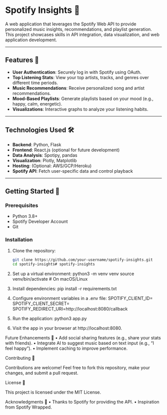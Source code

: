 # Spotify Insights 🎵

A web application that leverages the Spotify Web API to provide personalized music insights, recommendations, and playlist generation. This project showcases skills in API integration, data visualization, and web application development.

---

## Features 🌟

- **User Authentication**: Securely log in with Spotify using OAuth.
- **Top Listening Stats**: View your top artists, tracks, and genres over different time periods.
- **Music Recommendations**: Receive personalized song and artist recommendations.
- **Mood-Based Playlists**: Generate playlists based on your mood (e.g., happy, calm, energetic).
- **Visualizations**: Interactive graphs to analyze your listening habits.

---

## Technologies Used 🛠️

- **Backend**: Python, Flask
- **Frontend**: React.js (optional for future development)
- **Data Analysis**: Spotipy, pandas
- **Visualization**: Plotly, Matplotlib
- **Hosting**: (Optional: AWS/GCP/Heroku)
- **Spotify API**: Fetch user-specific data and control playback

---

## Getting Started 🚀

### Prerequisites
- Python 3.8+
- Spotify Developer Account
- Git

### Installation
1. Clone the repository:
   ```bash
   git clone https://github.com/your-username/spotify-insights.git
   cd spotify-insights# spotify-insights

2.	Set up a virtual environment:
      python3 -m venv venv
      source venv/bin/activate  # On macOS/Linux

3.	Install dependencies:
      pip install -r requirements.txt

4.	Configure environment variables in a .env file:
      SPOTIFY_CLIENT_ID=<your-client-id>
      SPOTIFY_CLIENT_SECRET=<your-client-secret>
      SPOTIFY_REDIRECT_URI=http://localhost:8080/callback

5.	Run the application:
      python3 app.py

6.	Visit the app in your browser at http://localhost:8080.

Future Enhancements 🔮
•	Add social sharing features (e.g., share your stats with friends).
•	Integrate AI to suggest music based on text input (e.g., “I feel happy”).
•	Implement caching to improve performance.

Contributing 🤝

Contributions are welcome! Feel free to fork this repository, make your changes, and submit a pull request.

License 📜

This project is licensed under the MIT License.

Acknowledgments 💖
•	Thanks to Spotify for providing the API.
•	Inspiration from Spotify Wrapped.